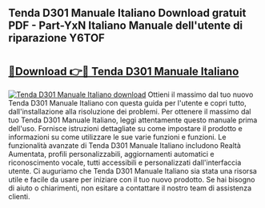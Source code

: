 ## Tenda D301 Manuale Italiano Download gratuit PDF - Part-YxN Italiano Manuale dell'utente di riparazione Y6TOF

# <h2><a href="http://dfgzo1e.blite.top/?on=Tenda+D301+Manuale+Italiano">🔗Download 👉🔴 Tenda D301 Manuale Italiano</a></h2>

[![Tenda D301 Manuale Italiano download](https://i.imgur.com/lujVjoI.png)](http://dfgzo1e.blite.top/?on=Tenda+D301+Manuale+Italiano)
Ottieni il massimo dal tuo nuovo Tenda D301 Manuale Italiano con questa guida per l'utente e copri tutto, dall'installazione alla risoluzione dei problemi. Per ottenere il massimo dal tuo Tenda D301 Manuale Italiano, leggi attentamente questo manuale prima dell'uso. Fornisce istruzioni dettagliate su come impostare il prodotto e informazioni su come utilizzare le sue varie funzioni e funzioni. Le funzionalità avanzate di Tenda D301 Manuale Italiano includono Realtà Aumentata, profili personalizzabili, aggiornamenti automatici e riconoscimento vocale, tutti accessibili e personalizzati dall'interfaccia utente. Ci auguriamo che Tenda D301 Manuale Italiano sia stata una risorsa utile e facile da usare per iniziare con il tuo nuovo prodotto. Se hai bisogno di aiuto o chiarimenti, non esitare a contattare il nostro team di assistenza clienti.
